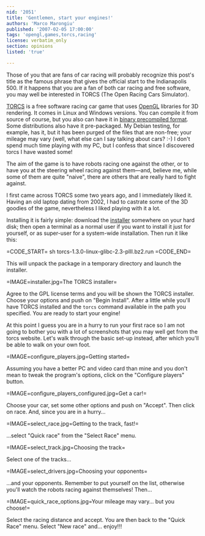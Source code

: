 ```yaml
---
nid: '2051'
title: 'Gentlemen, start your engines!'
authors: 'Marco Marongiu'
published: '2007-02-05 17:00:00'
tags: 'opengl,games,torcs,racing'
license: verbatim_only
section: opinions
listed: 'true'

---
```

Those of you that are fans of car racing will probably recognize this post's title as the famous phrase that gives the official start to the Indianapolis 500. If it happens that you are a fan of both car racing and free software, you may well be interested in TORCS (The Open Racing Cars Simulator).


<!--break-->


[TORCS](http://torcs.sourceforge.net/) is a free software racing car game that uses [OpenGL](http://www.opengl.org/) libraries for 3D rendering. It comes in Linux and Windows versions. You can compile it from source of course, but you also can have it in [binary precompiled format](http://torcs.sourceforge.net/sections.php?op=viewarticle&artid=3#linux-lokiinstaller). Some distributions also have it pre-packaged. My Debian testing, for example, has it, but it has been purged of the files that are non-free; your mileage may vary (well, what else can I say talking about cars? :-) I don't spend much time playing with my PC, but I confess that since I discovered torcs I have wasted some!

The aim of the game is to have robots racing one against the other, or to have you at the steering wheel racing against them—and, believe me, while some of them are quite "naive", there are others that are really hard to fight against.

I first came across TORCS some two years ago, and I immediately liked it. Having an old laptop dating from 2002, I had to castrate some of the 3D goodies of the game, nevertheless I liked playing with it a lot.

Installing it is fairly simple: download the [installer](http://torcs.sourceforge.net/sections.php?op=viewarticle&artid=3#linux-lokiinstaller) somewhere on your hard disk; then open a terminal as a normal user if you want to install it just for yourself, or as super-user for a system-wide installation. Then run it like this:


=CODE_START=
sh torcs-1.3.0-linux-glibc-2.3-pIII.bz2.run
=CODE_END=

This will unpack the package in a temporary directory and launch the installer.


=IMAGE=installer.jpg=The TORCS installer=

Agree to the GPL license terms and you will be shown the TORCS installer. Choose your options and push on "Begin Install". After a little while you'll have TORCS installed and the `torcs` command available in the path you specified. You are ready to start your engine!

At this point I guess you are in a hurry to run your first race so I am not going to bother you with a lot of screenshots that you may well get from the torcs website. Let's walk through the basic set-up instead, after which you'll be able to walk on your own foot.


=IMAGE=configure_players.jpg=Getting started=

Assuming you have a better PC and video card than mine and you don't mean to tweak the program's options, click on the "Configure players" button.


=IMAGE=configure_players_configured.jpg=Get a car!=

Choose your car, set some other options and push on "Accept". Then click on race. And, since you are in a hurry...


=IMAGE=select_race.jpg=Getting to the track, fast!=

...select "Quick race" from the "Select Race" menu.


=IMAGE=select_track.jpg=Choosing the track=

Select one of the tracks...


=IMAGE=select_drivers.jpg=Choosing your opponents=

...and your opponents. Remember to put yourself on the list, otherwise you'll watch the robots racing against themselves! Then...


=IMAGE=quick_race_options.jpg=Your mileage may vary... but you choose!=

Select the racing distance and accept. You are then back to the "Quick Race" menu. Select "New race" and... enjoy!!!

